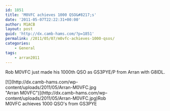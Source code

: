 ```yaml
---
id: 1851
title: 'M0VFC achieves 1000 QSO&#8217;s'
date: '2011-05-07T22:22:31+00:00'
author: M1ACB
layout: post
guid: 'http://dx.camb-hams.com/?p=1851'
permalink: /2011/05/07/m0vfc-achieves-1000-qsos/
categories:
    - General
tags:
    - arran2011
---
```


Rob M0VFC just made his 1000th QSO as GS3PYE/P from Arran with G8IDL.

<div class="wp-caption aligncenter" id="attachment_1852" style="width: 330px">[![](http://dx.camb-hams.com/wp-content/uploads/2011/05/Arran-M0VFC.jpg "Arran M0VFC")](http://dx.camb-hams.com/wp-content/uploads/2011/05/Arran-M0VFC.jpg)Rob M0VFC achieves 1000 QSO's from GS3PYE

</div>